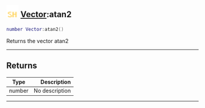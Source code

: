 ## <img src="../../.gitbook/assets/shared.png" width="32" height="32" /> [Vector](../vector/README.md):atan2

```lua
number Vector:atan2()
```

Returns the vector atan2<br>

-----------------
## Returns

| Type   | Description |
| ------ | ----------: |
| number | No description |


--------